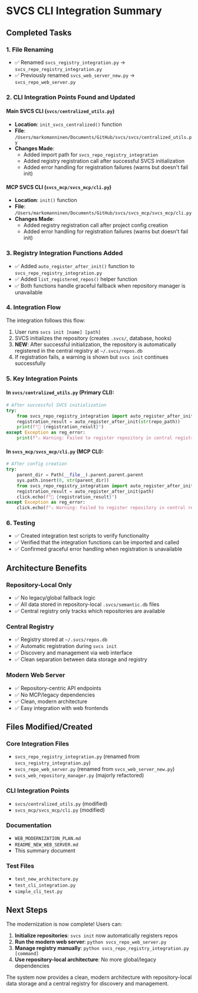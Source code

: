 # SVCS CLI Integration Summary

## Completed Tasks

### 1. File Renaming
- ✅ Renamed `svcs_registry_integration.py` → `svcs_repo_registry_integration.py`
- ✅ Previously renamed `svcs_web_server_new.py` → `svcs_repo_web_server.py`

### 2. CLI Integration Points Found and Updated

#### Main SVCS CLI (`svcs/centralized_utils.py`)
- **Location**: `init_svcs_centralized()` function
- **File**: `/Users/markomanninen/Documents/GitHub/svcs/svcs/centralized_utils.py`
- **Changes Made**:
  - Added import path for `svcs_repo_registry_integration`
  - Added registry registration call after successful SVCS initialization
  - Added error handling for registration failures (warns but doesn't fail init)

#### MCP SVCS CLI (`svcs_mcp/svcs_mcp/cli.py`)
- **Location**: `init()` function 
- **File**: `/Users/markomanninen/Documents/GitHub/svcs/svcs_mcp/svcs_mcp/cli.py`
- **Changes Made**:
  - Added registry registration call after project config creation
  - Added error handling for registration failures (warns but doesn't fail init)

### 3. Registry Integration Functions Added
- ✅ Added `auto_register_after_init()` function to `svcs_repo_registry_integration.py`
- ✅ Added `list_registered_repos()` helper function
- ✅ Both functions handle graceful fallback when repository manager is unavailable

### 4. Integration Flow

The integration follows this flow:

1. User runs `svcs init [name] [path]`
2. SVCS initializes the repository (creates `.svcs/`, database, hooks)
3. **NEW**: After successful initialization, the repository is automatically registered in the central registry at `~/.svcs/repos.db`
4. If registration fails, a warning is shown but `svcs init` continues successfully

### 5. Key Integration Points

#### In `svcs/centralized_utils.py` (Primary CLI):
```python
# After successful SVCS initialization
try:
    from svcs_repo_registry_integration import auto_register_after_init
    registration_result = auto_register_after_init(str(repo_path))
    print(f"📝 {registration_result}")
except Exception as reg_error:
    print(f"⚠️ Warning: Failed to register repository in central registry: {reg_error}")
```

#### In `svcs_mcp/svcs_mcp/cli.py` (MCP CLI):
```python
# After config creation
try:
    parent_dir = Path(__file__).parent.parent.parent
    sys.path.insert(0, str(parent_dir))
    from svcs_repo_registry_integration import auto_register_after_init
    registration_result = auto_register_after_init(path)
    click.echo(f"📝 {registration_result}")
except Exception as reg_error:
    click.echo(f"⚠️ Warning: Failed to register repository in central registry: {reg_error}")
```

### 6. Testing
- ✅ Created integration test scripts to verify functionality
- ✅ Verified that the integration functions can be imported and called
- ✅ Confirmed graceful error handling when registration is unavailable

## Architecture Benefits

### Repository-Local Only
- ✅ No legacy/global fallback logic
- ✅ All data stored in repository-local `.svcs/semantic.db` files
- ✅ Central registry only tracks which repositories are available

### Central Registry
- ✅ Registry stored at `~/.svcs/repos.db`
- ✅ Automatic registration during `svcs init`
- ✅ Discovery and management via web interface
- ✅ Clean separation between data storage and registry

### Modern Web Server
- ✅ Repository-centric API endpoints
- ✅ No MCP/legacy dependencies
- ✅ Clean, modern architecture
- ✅ Easy integration with web frontends

## Files Modified/Created

### Core Integration Files
- `svcs_repo_registry_integration.py` (renamed from `svcs_registry_integration.py`)
- `svcs_repo_web_server.py` (renamed from `svcs_web_server_new.py`)
- `svcs_web_repository_manager.py` (majorly refactored)

### CLI Integration Points
- `svcs/centralized_utils.py` (modified)
- `svcs_mcp/svcs_mcp/cli.py` (modified)

### Documentation
- `WEB_MODERNIZATION_PLAN.md`
- `README_NEW_WEB_SERVER.md`
- This summary document

### Test Files
- `test_new_architecture.py`
- `test_cli_integration.py`
- `simple_cli_test.py`

## Next Steps

The modernization is now complete! Users can:

1. **Initialize repositories**: `svcs init` now automatically registers repos
2. **Run the modern web server**: `python svcs_repo_web_server.py`
3. **Manage registry manually**: `python svcs_repo_registry_integration.py [command]`
4. **Use repository-local architecture**: No more global/legacy dependencies

The system now provides a clean, modern architecture with repository-local data storage and a central registry for discovery and management.

